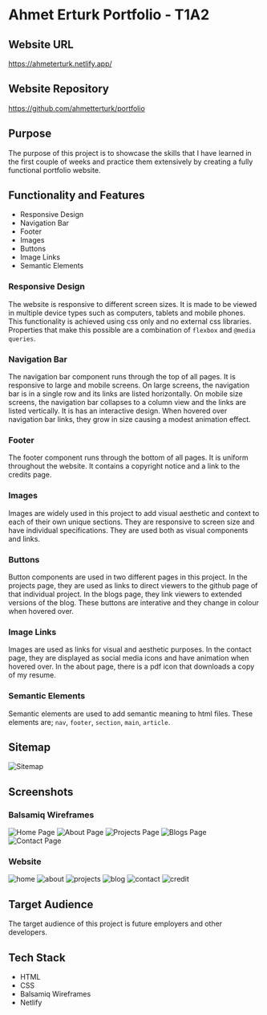 # Ahmet Erturk Portfolio - T1A2

## Website URL
https://ahmeterturk.netlify.app/

## Website Repository
https://github.com/ahmetterturk/portfolio

## Purpose
The purpose of this project is to showcase the skills that I have learned in the first couple of weeks and practice them extensively by creating a fully functional portfolio website. 

## Functionality and Features
* Responsive Design
* Navigation Bar
* Footer
* Images
* Buttons
* Image Links
* Semantic Elements

### Responsive Design
The website is responsive to different screen sizes. It is made to be viewed in multiple device types such as computers, tablets and mobile phones. This functionality is achieved using css only and no external css libraries. Properties that make this possible are a combination of `flexbox` and `@media queries`.

### Navigation Bar
The navigation bar component runs through the top of all pages. It is responsive to large and mobile screens. On large screens, the navigation bar is in a single row and its links are listed horizontally. On mobile size screens, the navigation bar collapses to a column view and the links are listed vertically. It is has an interactive design. When hovered over navigation bar links, they grow in size causing a modest animation effect. 

### Footer
The footer component runs through the bottom of all pages. It is uniform throughout the website. It contains a copyright notice and a link to the credits page.
 
### Images
Images are widely used in this project to add visual aesthetic and context to each of their own unique sections. They are responsive to screen size and have individual specifications. They are used both as visual components and links. 

### Buttons
Button components are used in two different pages in this project. In the projects page, they are used as links to direct viewers to the github page of that individual project. In the blogs page, they link viewers to extended versions of the blog. These buttons are interative and they change in colour when hovered over. 

### Image Links
Images are used as links for visual and aesthetic purposes. In the contact page, they are displayed as social media icons and have animation when hovered over. In the about page, there is a pdf icon that downloads a copy of my resume. 

### Semantic Elements
Semantic elements are used to add semantic meaning to html files. These elements are; `nav`, `footer`, `section`, `main`, `article`.

## Sitemap
![Sitemap](images/readme-images/Sitemap.png)

## Screenshots
### Balsamiq Wireframes
![Home Page](docs/readme-images/Home.png)
![About Page](docs/readme-images/About.png)
![Projects Page](docs/readme-images/Projects.png)
![Blogs Page](docs/readme-images/Blog.png)
![Contact Page](docs/readme-images/Social.png)

### Website 
![home](docs/readme-images/sshome.png)
![about](docs/readme-images/ssabout.png)
![projects](docs/readme-images/ssprojects.png)
![blog](docs/readme-images/ssblog.png)
![contact](docs/readme-images/sscontact.png)
![credit](docs/readme-images/sscredit.png)

## Target Audience
The target audience of this project is future employers and other developers.

## Tech Stack
* HTML
* CSS 
* Balsamiq Wireframes
* Netlify
